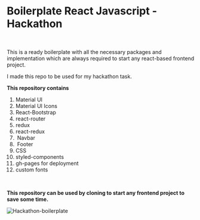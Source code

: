 # Boilerplate React Javascript - Hackathon

<p><br></p>
<p>This is a ready boilerplate with all the necessary packages and implementation which are always required to start any react-based frontend project.&nbsp;</p>
<p>I made this repo to be used for my hackathon task.&nbsp;</p>
<p><strong>This repository contains</strong></p>
<ol>
    <li>Material UI</li>
    <li>Material UI Icons</li>
    <li>React-Bootstrap</li>
    <li>react-router</li>
    <li>redux</li>
    <li>react-redux</li>
    <li>&nbsp;Navbar</li>
    <li>&nbsp;Footer</li>
    <li>CSS</li>
    <li>styled-components</li>
    <li>gh-pages for deployment</li>
    <li>custom fonts</li>
</ol>
<p><br></p>
<p><strong>This repository can be used by cloning to start any frontend project to save some time.</strong></p>

![Hackathon-boilerplate](https://user-images.githubusercontent.com/54082156/182902574-402b033c-9fce-4d80-9dfe-422b406b689e.png)

